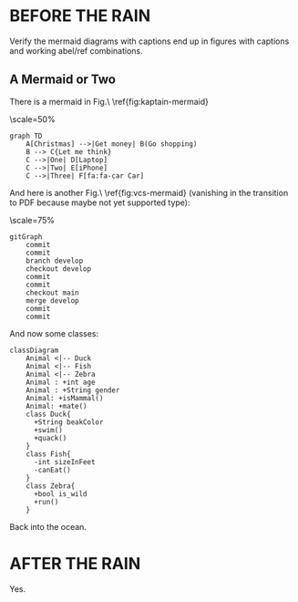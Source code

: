# BEFORE THE RAIN

Verify the mermaid diagrams with captions end up in figures
with captions and working abel/ref combinations.

## A Mermaid or Two

There is a mermaid in Fig.\ \ref{fig:kaptain-mermaid}

\scale=50%

```{.mermaid caption="Kaptain!\label{fig:kaptain}" filename=kaptain-mermaid loc=images format=png width=1200}
graph TD
    A[Christmas] -->|Get money| B(Go shopping)
    B --> C{Let me think}
    C -->|One| D[Laptop]
    C -->|Two| E[iPhone]
    C -->|Three| F[fa:fa-car Car]
```

And here is another Fig.\ \ref{fig:vcs-mermaid} (vanishing in the transition to PDF because maybe not yet supported type):

\scale=75%

```{.mermaid caption="VCS - YES!\label{fig:vcs}" filename=vcs-mermaid loc=images format=png width=1200}
gitGraph
    commit
    commit
    branch develop
    checkout develop
    commit
    commit
    checkout main
    merge develop
    commit
    commit
```
And now some classes:

```{.mermaid caption="We got class!\label{fig:we-got-class}" filename=class-mermaid loc=images format=png width=1200}
classDiagram
    Animal <|-- Duck
    Animal <|-- Fish
    Animal <|-- Zebra
    Animal : +int age
    Animal : +String gender
    Animal: +isMammal()
    Animal: +mate()
    class Duck{
      +String beakColor
      +swim()
      +quack()
    }
    class Fish{
      -int sizeInFeet
      -canEat()
    }
    class Zebra{
      +bool is_wild
      +run()
    }
```

Back into the ocean.

# AFTER THE RAIN

Yes.
